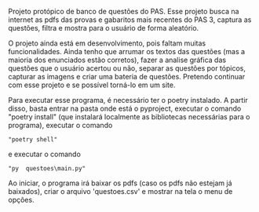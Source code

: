 Projeto protópico de banco de questões do PAS. Esse projeto busca na internet as pdfs das provas e gabaritos mais recentes do PAS 3, captura as questões, filtra e mostra para o usuário de forma aleatório.

O projeto ainda está em desenvolvimento, pois faltam muitas funcionalidades. Ainda tenho que arrumar os textos das questões (mas a maioria dos enunciados estão corretos), fazer a analise gráfica das questões que o usuário acertou ou não, separar as questões por tópicos, capturar as imagens e criar uma bateria de questões. Pretendo continuar com esse projeto e se possível torná-lo em um site.

Para executar esse programa, é necessário ter o poetry instalado. A partir disso, basta entrar na pasta onde está o pyproject, executar o comando "poetry install" (que instalará localmente as bibliotecas necessárias para o programa), executar o comando 

    "poetry shell" 

e executar o comando 

    "py  questoes\main.py" 

Ao iniciar, o programa irá baixar os pdfs (caso os pdfs não estejam já baixados), criar o arquivo 'questoes.csv' e mostrar na tela o menu de opções.

